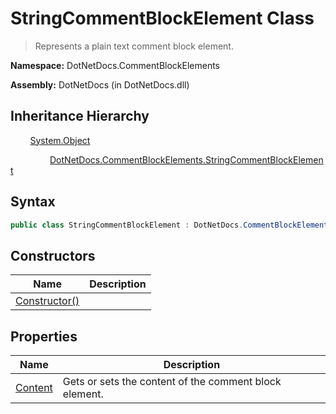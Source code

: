 # StringCommentBlockElement Class
> Represents a plain text comment block element.

**Namespace:** DotNetDocs.CommentBlockElements

**Assembly:** DotNetDocs (in DotNetDocs.dll)
## Inheritance Hierarchy
&nbsp;&nbsp;&nbsp;&nbsp;&nbsp;&nbsp;&nbsp;&nbsp;[System.Object](https://www.google.com/search?q=System.Object&btnI=)

&nbsp;&nbsp;&nbsp;&nbsp;&nbsp;&nbsp;&nbsp;&nbsp;&nbsp;&nbsp;&nbsp;&nbsp;&nbsp;&nbsp;&nbsp;&nbsp;[DotNetDocs.CommentBlockElements.StringCommentBlockElement](/docs/DotNetDocs/CommentBlockElements/StringCommentBlockElement.md)

## Syntax
```csharp
public class StringCommentBlockElement : DotNetDocs.CommentBlockElements.ICommentBlockElement
```
## Constructors
|Name|Description|
|---|---|
|[Constructor()](/docs/DotNetDocs/CommentBlockElements/StringCommentBlockElement/Constructors/Constructor__.md)||
## Properties
|Name|Description|
|---|---|
|[Content](/docs/DotNetDocs/CommentBlockElements/StringCommentBlockElement/Properties/Content.md)|Gets or sets the content of the comment block element.|
